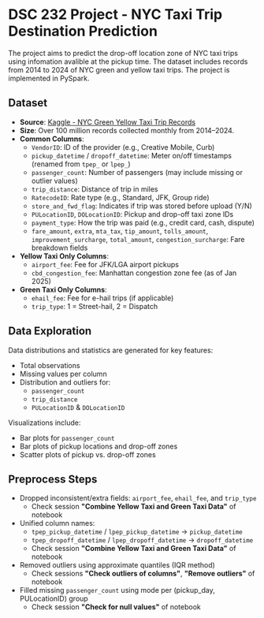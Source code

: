# DSC 232 Project - NYC Taxi Trip Destination Prediction

The project aims to predict the drop-off location zone of NYC taxi trips using infomation avalible at the pickup time. The dataset includes records from 2014 to 2024 of NYC green and yellow taxi trips. The project is implemented in PySpark.

## Dataset

- **Source**: [Kaggle - NYC Green Yellow Taxi Trip Records](https://www.kaggle.com/datasets/madalagopichand/nyc-green-yellow-taxi-trip-records)
- **Size**: Over 100 million records collected monthly from 2014–2024.
- **Common Columns**:
  - `VendorID`: ID of the provider (e.g., Creative Mobile, Curb)
  - `pickup_datetime` / `dropoff_datetime`: Meter on/off timestamps (renamed from `tpep_` or `lpep_`)
  - `passenger_count`: Number of passengers (may include missing or outlier values)
  - `trip_distance`: Distance of trip in miles
  - `RatecodeID`: Rate type (e.g., Standard, JFK, Group ride)
  - `store_and_fwd_flag`: Indicates if trip was stored before upload (Y/N)
  - `PULocationID`, `DOLocationID`: Pickup and drop-off taxi zone IDs
  - `payment_type`: How the trip was paid (e.g., credit card, cash, dispute)
  - `fare_amount`, `extra`, `mta_tax`, `tip_amount`, `tolls_amount`, `improvement_surcharge`, `total_amount`, `congestion_surcharge`: Fare breakdown fields
- **Yellow Taxi Only Columns**:
  - `airport_fee`: Fee for JFK/LGA airport pickups
  - `cbd_congestion_fee`: Manhattan congestion zone fee (as of Jan 2025)
- **Green Taxi Only Columns**:
  - `ehail_fee`: Fee for e-hail trips (if applicable)
  - `trip_type`: 1 = Street-hail, 2 = Dispatch

## Data Exploration

Data distributions and statistics are generated for key features:
- Total observations
- Missing values per column
- Distribution and outliers for:
  - `passenger_count`
  - `trip_distance`
  - `PULocationID` & `DOLocationID`

Visualizations include:
- Bar plots for `passenger_count`
- Bar plots of pickup locations and drop-off zones
- Scatter plots of pickup vs. drop-off zones

## Preprocess Steps

- Dropped inconsistent/extra fields: `airport_fee`, `ehail_fee`, and `trip_type`
  - Check session **"Combine Yellow Taxi and Green Taxi Data"** of notebook
- Unified column names:
  - `tpep_pickup_datetime` / `lpep_pickup_datetime` → `pickup_datetime`
  - `tpep_dropoff_datetime` / `lpep_dropoff_datetime` → `dropoff_datetime`
  - Check session **"Combine Yellow Taxi and Green Taxi Data"** of notebook
- Removed outliers using approximate quantiles (IQR method)
    - Check sessions **"Check outliers of columns"**, **"Remove outliers"** of notebook
- Filled missing `passenger_count` using mode per (pickup_day, PULocationID) group
    - Check session **"Check for null values"** of notebook